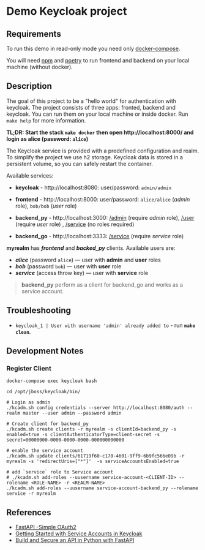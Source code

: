 # Demo Keycloak project

## Requirements

To run this demo in read-only mode you need only [docker-compose](https://docs.docker.com/compose/).

You will need [npm](https://www.npmjs.com/) and [poetry](https://python-poetry.org/)
to run frontend and backend on your local machine (without docker).

## Description

The goal of this project to be a "hello world" for authentication with keycloak.
The project consists of three apps: fronted, backend and keycloak. You can run
them on your local machine or inside docker. Run `make help` for more information.

**TL;DR: Start the stack `make docker` then open http://localhost:8000/ and
login as alice (password: `alice`)**

The Keycloak service is provided with a predefined configuration and realm.
To simplify the project we use h2 storage. Keycloak data is stored in a
persistent volume, so you can safely restart the container.

Available services:

- **keycloak** - http://localhost:8080: user/password: `admin/admin`

- **frontend** - http://localhost:8000: user/password:
`alice/alice` (_admin_ role), `bob/bob` (_user_ role)

- **backend_py** - http://localhost:3000:
[/admin](http://localhost:3000/admin) (require _admin_ role),
[/user](http://localhost:3000/user) (require _user_ role) ,
[/service](http://localhost:3000/service) (no roles required)

- **backend_go** - http://localhost:3333:
[/service](http://localhost:3333/service) (require _service_ role)

**myrealm** has _**frontend**_ and _**backed_py**_ clients. Available users are:

- _**alice**_ (password `alice`) — user with **admin** and **user** roles
- _**bob**_ (password `bob`) — user with **user** role
- _**service**_ (access throw key) — user with **service** role

> **backend_py** perform as a client for backend_go and works as a service account.

## Troubleshooting

- `keycloak_1 | User with username 'admin' already added to` - run **`make clean`**.

## Development Notes

### Register Client

```shell
docker-compose exec keycloak bash

cd /opt/jboss/keycloak/bin/

# Login as admin
./kcadm.sh config credentials --server http://localhost:8080/auth --realm master --user admin --password admin

# Create client for backend_py
./kcadm.sh create clients -r myrealm -s clientId=backend_py -s enabled=true -s clientAuthenticatorType=client-secret -s secret=00000000–0000–0000–0000–000000000000

# enable the service account
./kcadm.sh update clients/61719f60-c170-4601-9ff9-6b9fc566e09b -r myrealm -s 'redirectUris=["*"]'  -s serviceAccountsEnabled=true

# add `service` role to Service account
# ./kcadm.sh add-roles --uusername service-account-<CLIENT-ID> --rolename <ROLE-NAME> -r <REALM-NAME>
./kcadm.sh add-roles --uusername service-account-backend_py --rolename service -r myrealm
```

## References

- [FastAPI -Simple OAuth2](https://fastapi.tiangolo.com/tutorial/security/simple-oauth2/)
- [Getting Started with Service Accounts in Keycloak](https://medium.com/@mihirrajdixit/getting-started-with-service-accounts-in-keycloak-c8f6798a0675)
- [Build and Secure an API in Python with FastAPI ](https://developer.okta.com/blog/2020/12/17/build-and-secure-an-api-in-python-with-fastapi)

